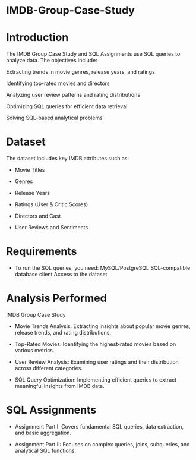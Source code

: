 # IMDB-Group-Case-Study

# Introduction

The IMDB Group Case Study and SQL Assignments use SQL queries to analyze data. The objectives include:

Extracting trends in movie genres, release years, and ratings

Identifying top-rated movies and directors

Analyzing user review patterns and rating distributions

Optimizing SQL queries for efficient data retrieval

Solving SQL-based analytical problems






# Dataset

The dataset includes key IMDB attributes such as:

- Movie Titles

- Genres

- Release Years

- Ratings (User & Critic Scores)

- Directors and Cast

- User Reviews and Sentiments






# Requirements

- To run the SQL queries, you need:
MySQL/PostgreSQL
SQL-compatible database client
Access to the dataset




# Analysis Performed

IMDB Group Case Study

- Movie Trends Analysis: Extracting insights about popular movie genres, release trends, and rating distributions.

- Top-Rated Movies: Identifying the highest-rated movies based on various metrics.

- User Review Analysis: Examining user ratings and their distribution across different categories.

- SQL Query Optimization: Implementing efficient queries to extract meaningful insights from IMDB data.





# SQL Assignments

- Assignment Part I: Covers fundamental SQL queries, data extraction, and basic aggregation.

- Assignment Part II: Focuses on complex queries, joins, subqueries, and analytical SQL functions.

